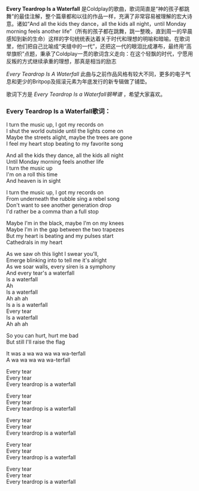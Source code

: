 

**Every Teardrop Is a Waterfall**
是Coldplay的歌曲，歌词简直是“神的孩子都跳舞”的最佳注解，整个篇章都和以往的作品一样，充满了非常容易被理解的宏大诗意。诸如“And all the
kids they dance，all the kids all night，until Monday morning feels another
life”（所有的孩子都在跳舞，跳一整晚，直到周一的早晨感知到新的生命）这样的字句统统表达着关于时代和理想的明喻和暗喻。在歌词里，他们把自己比喻成“夹缝中的一代”，还把这一代的眼泪比成瀑布，最终用“高举旗帜”点题，秉承了Coldplay一贯的歌词含义走向：在这个轻飘的时代，宁愿用反叛的方式继续承重的理想，那真是相当的励志

_Every Teardrop Is A Waterfall_
此曲与之前作品风格有较大不同，更多的电子气息和更少的Britpop及摇滚元素为年底发行的新专辑做了铺垫。

歌词下方是 _Every Teardrop Is a Waterfall钢琴谱_ ，希望大家喜欢。

### Every Teardrop Is a Waterfall歌词：

I turn the music up, I got my records on  
I shut the world outside until the lights come on  
Maybe the streets alight, maybe the trees are gone  
I feel my heart stop beating to my favorite song

And all the kids they dance, all the kids all night  
Until Monday morning feels another life  
I turn the music up  
I'm on a roll this time  
And heaven is in sight

I turn the music up, I got my records on  
From underneath the rubble sing a rebel song  
Don't want to see another generation drop  
I'd rather be a comma than a full stop

Maybe I'm in the black, maybe I'm on my knees  
Maybe I'm in the gap between the two trapezes  
But my heart is beating and my pulses start  
Cathedrals in my heart

As we saw oh this light I swear you'll,  
Emerge blinking into to tell me it's alright  
As we soar walls, every siren is a symphony  
And every tear's a waterfall  
Is a waterfall  
Ah  
Is a waterfall  
Ah ah ah  
Is a is a waterfall  
Every tear  
Is a waterfall  
Ah ah ah

So you can hurt, hurt me bad  
But still I'll raise the flag

It was a wa wa wa wa wa-terfall  
A wa wa wa wa wa-terfall

Every tear  
Every tear  
Every teardrop is a waterfall

Every tear  
Every tear  
Every teardrop is a waterfall

Every tear  
Every tear  
Every teardrop is a waterfall

Every tear  
Every tear  
Every teardrop is a waterfall

Every tear  
Every tear  
Every teardrop is a waterfall

